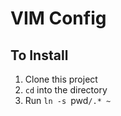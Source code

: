 VIM Config
=====

To Install
-----

1. Clone this project
2. `cd` into the directory
3. Run `ln -s `pwd`/.* ~`
